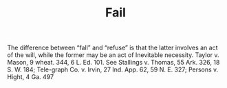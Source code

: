 ---
title: Fail
letter: F
permalink: "/definitions/bld-fail.html"
body: 1. The difference between “fall” and “refuse” is that the latter involves an
  act of the will, while the former may be an act of Inevitable necessity. Taylor
  v. Mason, 9 wheat. 344, 6 L. Ed. 101. See Stallings v. Thomas, 55 Ark. 326, 18 S.
  W. 184; Tele-graph Co. v. Irvin, 27 Ind. App. 62, 59 N. E. 327; Persons v. Hight,
  4 Ga. 497
published_at: '2018-07-07'
source: Black's Law Dictionary 2nd Ed (1910)
layout: post
---